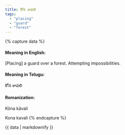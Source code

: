 ```yaml
---
title: కోన కావలి
tags:
  - "placing"
  - "guard"
  - "forest"
---
```


{% capture data %}
#### Meaning in English:
[Placing] a guard over a forest.
Attempting impossibilities.

#### Meaning in Telugu:
కోన కావలి

#### Romanization:
Kōna kāvali

Kona kavali
{% endcapture %}

{{ data | markdownify }}

